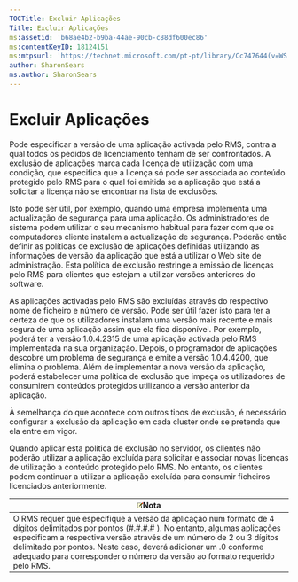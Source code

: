 ```yaml
---
TOCTitle: Excluir Aplicações
Title: Excluir Aplicações
ms:assetid: 'b68ae4b2-b9ba-44ae-90cb-c88df600ec86'
ms:contentKeyID: 18124151
ms:mtpsurl: 'https://technet.microsoft.com/pt-pt/library/Cc747644(v=WS.10)'
author: SharonSears
ms.author: SharonSears
---
```


Excluir Aplicações
==================

Pode especificar a versão de uma aplicação activada pelo RMS, contra a qual todos os pedidos de licenciamento tenham de ser confrontados. A exclusão de aplicações marca cada licença de utilização com uma condição, que especifica que a licença só pode ser associada ao conteúdo protegido pelo RMS para o qual foi emitida se a aplicação que está a solicitar a licença não se encontrar na lista de exclusões.

Isto pode ser útil, por exemplo, quando uma empresa implementa uma actualização de segurança para uma aplicação. Os administradores de sistema podem utilizar o seu mecanismo habitual para fazer com que os computadores cliente instalem a actualização de segurança. Poderão então definir as políticas de exclusão de aplicações definidas utilizando as informações de versão da aplicação que está a utilizar o Web site de administração. Esta política de exclusão restringe a emissão de licenças pelo RMS para clientes que estejam a utilizar versões anteriores do software.

As aplicações activadas pelo RMS são excluídas através do respectivo nome de ficheiro e número de versão. Pode ser útil fazer isto para ter a certeza de que os utilizadores instalam uma versão mais recente e mais segura de uma aplicação assim que ela fica disponível. Por exemplo, poderá ter a versão 1.0.4.2315 de uma aplicação activada pelo RMS implementada na sua organização. Depois, o programador de aplicações descobre um problema de segurança e emite a versão 1.0.4.4200, que elimina o problema. Além de implementar a nova versão da aplicação, poderá estabelecer uma política de exclusão que impeça os utilizadores de consumirem conteúdos protegidos utilizando a versão anterior da aplicação.

À semelhança do que acontece com outros tipos de exclusão, é necessário configurar a exclusão da aplicação em cada cluster onde se pretenda que ela entre em vigor.

Quando aplicar esta política de exclusão no servidor, os clientes não poderão utilizar a aplicação excluída para solicitar e associar novas licenças de utilização a conteúdo protegido pelo RMS. No entanto, os clientes podem continuar a utilizar a aplicação excluída para consumir ficheiros licenciados anteriormente.

| ![](/security-updates/images/Cc747644.note(WS.10).gif)Nota                                                                                                                                                                                                                                                                                                    |
|--------------------------------------------------------------------------------------------------------------------------------------------------------------------------------------------------------------------------------------------------------------------------------------------------------------------------------------------------------------------------|
| O RMS requer que especifique a versão da aplicação num formato de 4 dígitos delimitados por pontos (\#.\#.\#.\# ). No entanto, algumas aplicações especificam a respectiva versão através de um número de 2 ou 3 dígitos delimitado por pontos. Neste caso, deverá adicionar um .0 conforme adequado para corresponder o número da versão ao formato requerido pelo RMS. |
